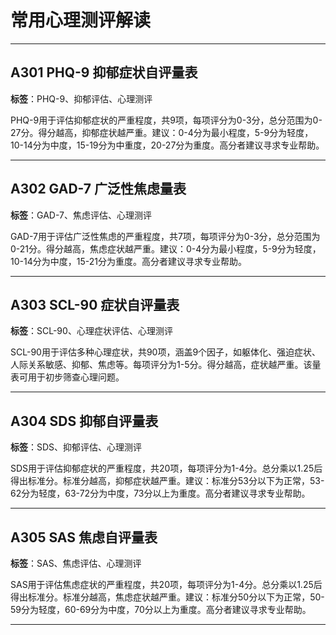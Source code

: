 # 常用心理测评解读

---

## A301 PHQ-9 抑郁症状自评量表

**标签**：PHQ-9、抑郁评估、心理测评

PHQ-9用于评估抑郁症状的严重程度，共9项，每项评分为0-3分，总分范围为0-27分。得分越高，抑郁症状越严重。建议：0-4分为最小程度，5-9分为轻度，10-14分为中度，15-19分为中重度，20-27分为重度。高分者建议寻求专业帮助。

---

## A302 GAD-7 广泛性焦虑量表

**标签**：GAD-7、焦虑评估、心理测评

GAD-7用于评估广泛性焦虑的严重程度，共7项，每项评分为0-3分，总分范围为0-21分。得分越高，焦虑症状越严重。建议：0-4分为最小程度，5-9分为轻度，10-14分为中度，15-21分为重度。高分者建议寻求专业帮助。

---

## A303 SCL-90 症状自评量表

**标签**：SCL-90、心理症状评估、心理测评

SCL-90用于评估多种心理症状，共90项，涵盖9个因子，如躯体化、强迫症状、人际关系敏感、抑郁、焦虑等。每项评分为1-5分。得分越高，症状越严重。该量表可用于初步筛查心理问题。

---

## A304 SDS 抑郁自评量表

**标签**：SDS、抑郁评估、心理测评

SDS用于评估抑郁症状的严重程度，共20项，每项评分为1-4分。总分乘以1.25后得出标准分。标准分越高，抑郁症状越严重。建议：标准分53分以下为正常，53-62分为轻度，63-72分为中度，73分以上为重度。高分者建议寻求专业帮助。

---

## A305 SAS 焦虑自评量表

**标签**：SAS、焦虑评估、心理测评

SAS用于评估焦虑症状的严重程度，共20项，每项评分为1-4分。总分乘以1.25后得出标准分。标准分越高，焦虑症状越严重。建议：标准分50分以下为正常，50-59分为轻度，60-69分为中度，70分以上为重度。高分者建议寻求专业帮助。

---